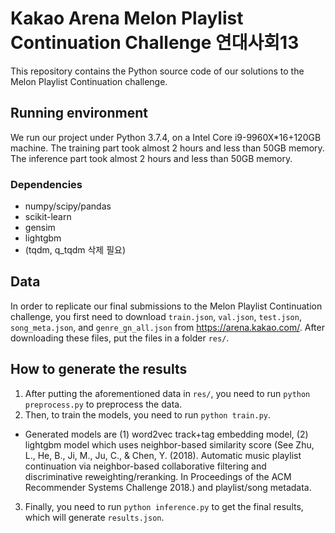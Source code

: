 # Kakao Arena Melon Playlist Continuation Challenge 연대사회13

This repository contains the Python source code of our solutions to the Melon Playlist Continuation challenge.

## Running environment

We run our project under Python 3.7.4, on a Intel Core i9-9960X*16+120GB machine. The training part took almost 2 hours and less than 50GB memory. The inference part took almost 2 hours and less than 50GB memory.

### Dependencies

 - numpy/scipy/pandas
 - scikit-learn
 - gensim
 - lightgbm
 - (tqdm, q_tqdm 삭제 필요)

## Data

In order to replicate our final submissions to the Melon Playlist Continuation challenge, you first need to download `train.json`, `val.json`, `test.json`, `song_meta.json`, and `genre_gn_all.json` from https://arena.kakao.com/. After downloading these files, put the files in a folder `res/`.

## How to generate the results

 1. After putting the aforementioned data in `res/`, you need to run `python preprocess.py` to preprocess the data. 
 2. Then, to train the models, you need to run `python train.py`. 
 - Generated models are (1) word2vec track+tag embedding model, (2) lightgbm model which uses neighbor-based similarity score (See Zhu, L., He, B., Ji, M., Ju, C., & Chen, Y. (2018). Automatic music playlist continuation via neighbor-based collaborative filtering and discriminative reweighting/reranking. In Proceedings of the ACM Recommender Systems Challenge 2018.) and playlist/song metadata.
 3. Finally, you need to run `python inference.py` to get the final results, which will generate `results.json`.
